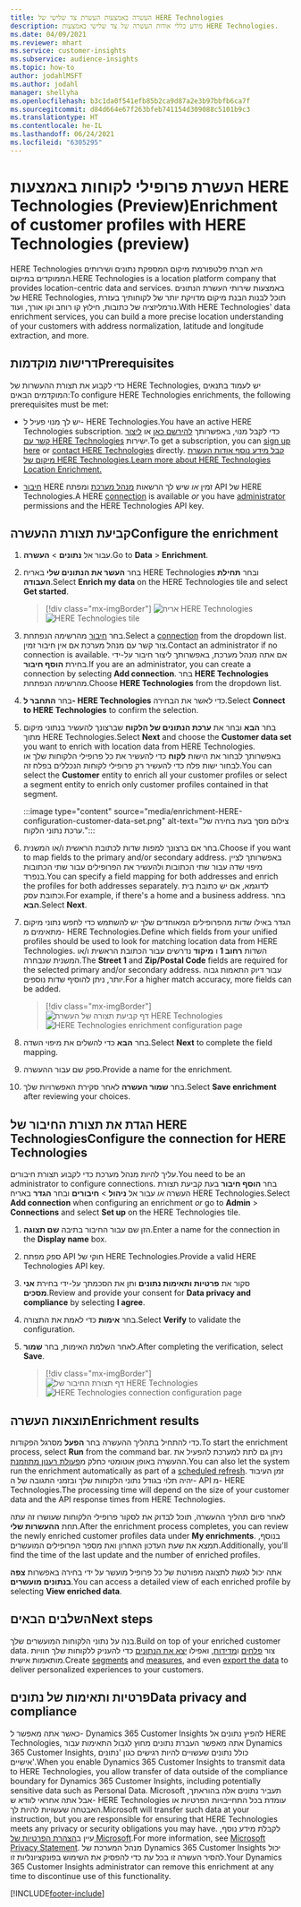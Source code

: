 ```yaml
---
title: העשרה באמצעות העשרת צד שלישי של HERE Technologies
description: מידע כללי אודות העשרה של צד שלישי באמצעות HERE Technologies.
ms.date: 04/09/2021
ms.reviewer: mhart
ms.service: customer-insights
ms.subservice: audience-insights
ms.topic: how-to
author: jodahlMSFT
ms.author: jodahl
manager: shellyha
ms.openlocfilehash: b3c1da0f541efb85b2ca9d87a2e3b97bbfb6ca7f
ms.sourcegitcommit: d84d664e67f263bfeb741154d309088c5101b9c3
ms.translationtype: HT
ms.contentlocale: he-IL
ms.lasthandoff: 06/24/2021
ms.locfileid: "6305295"
---
```

# <a name="enrichment-of-customer-profiles-with-here-technologies-preview"></a><span data-ttu-id="491aa-103">העשרת פרופילי לקוחות באמצעות HERE Technologies‏ (Preview)</span><span class="sxs-lookup"><span data-stu-id="491aa-103">Enrichment of customer profiles with HERE Technologies (preview)</span></span>

<span data-ttu-id="491aa-104">HERE Technologies היא חברת פלטפורמת מיקום המספקת נתונים ושירותים הממוקדים במיקום.</span><span class="sxs-lookup"><span data-stu-id="491aa-104">HERE Technologies is a location platform company that provides location-centric data and services.</span></span> <span data-ttu-id="491aa-105">באמצעות שירותי העשרת הנתונים של HERE Technologies, תוכל לבנות הבנת מיקום מדויקת יותר של לקוחותיך בעזרת נורמליזציה של כתובות, חילוץ קו רוחב וקו אורך, ועוד.</span><span class="sxs-lookup"><span data-stu-id="491aa-105">With HERE Technologies' data enrichment services, you can build a more precise location understanding of your customers with address normalization, latitude and longitude extraction, and more.</span></span>

## <a name="prerequisites"></a><span data-ttu-id="491aa-106">דרישות מוקדמות</span><span class="sxs-lookup"><span data-stu-id="491aa-106">Prerequisites</span></span>

<span data-ttu-id="491aa-107">כדי לקבוע את תצורת ההעשרות של HERE Technologies, יש לעמוד בתנאים המוקדמים הבאים:</span><span class="sxs-lookup"><span data-stu-id="491aa-107">To configure HERE Technologies enrichments, the following prerequisites must be met:</span></span>

- <span data-ttu-id="491aa-108">יש לך מנוי פעיל ל- HERE Technologies.</span><span class="sxs-lookup"><span data-stu-id="491aa-108">You have an active HERE Technologies subscription.</span></span> <span data-ttu-id="491aa-109">כדי לקבל מנוי, באפשרותך [להירשם כאן](https://developer.here.com/sign-up?utm_medium=referral&utm_source=Microsoft-Dynamics-CI&create=Freemium-Basic) או [ליצור קשר עם HERE Technologies](https://developer.here.com/help?utm_medium=referral&utm_source=Microsoft-Dynamics-CI#how-can-we-help-you) ישירות.</span><span class="sxs-lookup"><span data-stu-id="491aa-109">To get a subscription, you can [sign up here](https://developer.here.com/sign-up?utm_medium=referral&utm_source=Microsoft-Dynamics-CI&create=Freemium-Basic) or [contact HERE Technologies](https://developer.here.com/help?utm_medium=referral&utm_source=Microsoft-Dynamics-CI#how-can-we-help-you) directly.</span></span> [<span data-ttu-id="491aa-110">קבל מידע נוסף אודות העשרת מיקום של HERE Technologies.</span><span class="sxs-lookup"><span data-stu-id="491aa-110">Learn more about HERE Technologies Location Enrichment.</span></span>](https://developer.here.com/location-enrichment?cid=Dev-MicrosoftDynamics-DB-0-Dev-&utm_source=MicrosoftDynamics&utm_medium=referral&utm_campaign=Online_Dev_ReferralMicrosoft)

- <span data-ttu-id="491aa-111">[חיבור](connections.md) HERE זמין *או* שיש לך הרשאות [מנהל מערכת](permissions.md#administrator) ומפתח API של HERE Technologies.</span><span class="sxs-lookup"><span data-stu-id="491aa-111">A HERE [connection](connections.md) is available *or* you have [administrator](permissions.md#administrator) permissions and the HERE Technologies API key.</span></span>

## <a name="configure-the-enrichment"></a><span data-ttu-id="491aa-112">קביעת תצורת ההעשרה</span><span class="sxs-lookup"><span data-stu-id="491aa-112">Configure the enrichment</span></span>

1. <span data-ttu-id="491aa-113">עבור אל **נתונים** > **העשרה**.</span><span class="sxs-lookup"><span data-stu-id="491aa-113">Go to **Data** > **Enrichment**.</span></span> 

1. <span data-ttu-id="491aa-114">בחר **העשר את הנתונים שלי** באריח HERE Technologies ובחר **תחילת העבודה**.</span><span class="sxs-lookup"><span data-stu-id="491aa-114">Select **Enrich my data** on the HERE Technologies tile and select **Get started**.</span></span>

   > [!div class="mx-imgBorder"]
   > <span data-ttu-id="491aa-115">![אריח HERE Technologies](media/HERE-tile.png "אריח HERE Technologies")</span><span class="sxs-lookup"><span data-stu-id="491aa-115">![HERE Technologies tile](media/HERE-tile.png "HERE Technologies tile")</span></span>

1. <span data-ttu-id="491aa-116">בחר [חיבור](connections.md) מהרשימה הנפתחת.</span><span class="sxs-lookup"><span data-stu-id="491aa-116">Select a [connection](connections.md) from the dropdown list.</span></span> <span data-ttu-id="491aa-117">צור קשר עם מנהל מערכת אם אין חיבור זמין.</span><span class="sxs-lookup"><span data-stu-id="491aa-117">Contact  an administrator if no connection is available.</span></span> <span data-ttu-id="491aa-118">אם אתה מנהל מערכת, באפשרותך ליצור חיבור על-ידי בחירת **הוסף חיבור**.</span><span class="sxs-lookup"><span data-stu-id="491aa-118">If you are an administrator, you can create a connection by selecting **Add connection**.</span></span> <span data-ttu-id="491aa-119">בחר **HERE Technologies** מהרשימה הנפתחת.</span><span class="sxs-lookup"><span data-stu-id="491aa-119">Choose **HERE Technologies** from the dropdown list.</span></span> 

1. <span data-ttu-id="491aa-120">בחר **התחבר ל- HERE Technologies** כדי לאשר את הבחירה.</span><span class="sxs-lookup"><span data-stu-id="491aa-120">Select **Connect to HERE Technologies** to confirm the selection.</span></span>

1.  <span data-ttu-id="491aa-121">בחר **הבא** ובחר את **ערכת הנתונים של הלקוח** שברצונך להעשיר בנתוני מיקום מתוך HERE Technologies.</span><span class="sxs-lookup"><span data-stu-id="491aa-121">Select **Next** and choose the **Customer data set** you want to enrich with location data from HERE Technologies.</span></span> <span data-ttu-id="491aa-122">באפשרותך לבחור את הישות **לקוח** כדי להעשיר את כל פרופילי הלקוחות שלך או לבחור ישות פלח כדי להעשיר רק פרופילי לקוחות הנכללים בפלח זה.</span><span class="sxs-lookup"><span data-stu-id="491aa-122">You can select the **Customer** entity to enrich all your customer profiles or select a segment entity to enrich only customer profiles contained in that segment.</span></span>

    :::image type="content" source="media/enrichment-HERE-configuration-customer-data-set.png" alt-text="צילום מסך בעת בחירה של ערכת נתוני הלקוח.":::

1. <span data-ttu-id="491aa-124">בחר אם ברצונך למפות שדות לכתובת הראשית ו/או המשנית.</span><span class="sxs-lookup"><span data-stu-id="491aa-124">Choose if you want to map fields to the primary and/or secondary address.</span></span> <span data-ttu-id="491aa-125">באפשרותך לציין מיפוי שדה עבור שתי הכתובות ולהעשיר את הפרופילים עבור שתי הכתובות בנפרד.</span><span class="sxs-lookup"><span data-stu-id="491aa-125">You can specify a field mapping for both addresses and enrich the profiles for both addresses separately.</span></span> <span data-ttu-id="491aa-126">לדוגמא, אם יש כתובת בית וכתובת עסק.</span><span class="sxs-lookup"><span data-stu-id="491aa-126">For example, if there's a home and a business address.</span></span> <span data-ttu-id="491aa-127">בחר **הבא**.</span><span class="sxs-lookup"><span data-stu-id="491aa-127">Select **Next**.</span></span>

1. <span data-ttu-id="491aa-128">הגדר באילו שדות מהפרופילים המאוחדים שלך יש להשתמש כדי לחפש נתוני מיקום מתאימים מ- HERE Technologies.</span><span class="sxs-lookup"><span data-stu-id="491aa-128">Define which fields from your unified profiles should be used to look for matching location data from HERE Technologies.</span></span> <span data-ttu-id="491aa-129">השדות **רחוב 1** ו **מיקוד** נדרשים עבור הכתובת הראשית ו/או המשנית שנבחרה.</span><span class="sxs-lookup"><span data-stu-id="491aa-129">The **Street 1** and **Zip/Postal Code** fields are required for the selected primary and/or secondary address.</span></span> <span data-ttu-id="491aa-130">עבור דיוק התאמות גבוה יותר, ניתן להוסיף שדות נוספים.</span><span class="sxs-lookup"><span data-stu-id="491aa-130">For a higher match accuracy, more fields can be added.</span></span>

   > [!div class="mx-imgBorder"]
   > <span data-ttu-id="491aa-131">![דף קביעת תצורה של העשרת HERE Technologies](media/enrichment-HERE-configuration.png "דף קביעת תצורה של העשרת HERE Technologies")</span><span class="sxs-lookup"><span data-stu-id="491aa-131">![HERE Technologies enrichment configuration page](media/enrichment-HERE-configuration.png "HERE Technologies enrichment configuration page")</span></span>

1. <span data-ttu-id="491aa-132">בחר **הבא** כדי להשלים את מיפוי השדה.</span><span class="sxs-lookup"><span data-stu-id="491aa-132">Select **Next** to complete the field mapping.</span></span>

1. <span data-ttu-id="491aa-133">ספק שם עבור ההעשרה.</span><span class="sxs-lookup"><span data-stu-id="491aa-133">Provide a name for the enrichment.</span></span> 

1. <span data-ttu-id="491aa-134">בחר **שמור העשרה** לאחר סקירת האפשרויות שלך.</span><span class="sxs-lookup"><span data-stu-id="491aa-134">Select **Save enrichment** after reviewing your choices.</span></span>

## <a name="configure-the-connection-for-here-technologies"></a><span data-ttu-id="491aa-135">הגדת את תצורת החיבור של HERE Technologies</span><span class="sxs-lookup"><span data-stu-id="491aa-135">Configure the connection for HERE Technologies</span></span> 

<span data-ttu-id="491aa-136">עליך להיות מנהל מערכת כדי לקבוע תצורת חיבורים.</span><span class="sxs-lookup"><span data-stu-id="491aa-136">You need to be an administrator to configure connections.</span></span> <span data-ttu-id="491aa-137">בחר **הוסף חיבור** בעת קביעת תצורת העשרה *או* עבור אל **ניהול** > **חיבורים** ובחר **הגדר** באריח HERE Technologies.</span><span class="sxs-lookup"><span data-stu-id="491aa-137">Select **Add connection** when configuring an enrichment *or* go to **Admin** > **Connections** and select **Set up** on the HERE Technologies tile.</span></span>

1. <span data-ttu-id="491aa-138">הזן שם עבור החיבור בתיבה **שם תצוגה**.</span><span class="sxs-lookup"><span data-stu-id="491aa-138">Enter a name for the connection in the **Display name** box.</span></span>

1. <span data-ttu-id="491aa-139">ספק מפתח API חוקי של HERE Technologies.</span><span class="sxs-lookup"><span data-stu-id="491aa-139">Provide a valid HERE Technologies API key.</span></span>

1. <span data-ttu-id="491aa-140">סקור את **פרטיות ותאימות נתונים** ותן את הסכמתך על-ידי בחירת **אני מסכים**.</span><span class="sxs-lookup"><span data-stu-id="491aa-140">Review and provide your consent for **Data privacy and compliance** by selecting **I agree**.</span></span>

1. <span data-ttu-id="491aa-141">בחר **אימות** כדי לאמת את התצורה.</span><span class="sxs-lookup"><span data-stu-id="491aa-141">Select **Verify** to validate the configuration.</span></span>

1. <span data-ttu-id="491aa-142">לאחר השלמת האימות, בחר **שמור**.</span><span class="sxs-lookup"><span data-stu-id="491aa-142">After completing the verification, select **Save**.</span></span>

   > [!div class="mx-imgBorder"]
   > <span data-ttu-id="491aa-143">![דף תצורת החיבור של HERE Technologies](media/enrichment-HERE-connection.png "דף תצורת החיבור של HERE Technologies")</span><span class="sxs-lookup"><span data-stu-id="491aa-143">![HERE Technologies connection configuration page](media/enrichment-HERE-connection.png "HERE Technologies connection configuration page")</span></span>

## <a name="enrichment-results"></a><span data-ttu-id="491aa-144">תוצאות העשרה</span><span class="sxs-lookup"><span data-stu-id="491aa-144">Enrichment results</span></span>

<span data-ttu-id="491aa-145">כדי להתחיל בתהליך ההעשרה בחר **הפעל** מסרגל הפקודות.</span><span class="sxs-lookup"><span data-stu-id="491aa-145">To start the enrichment process, select **Run** from the command bar.</span></span> <span data-ttu-id="491aa-146">ניתן גם לתת למערכת להפעיל את ההעשרה באופן אוטומטי כחלק מ[פעולת רענון מתוזמנת](system.md#schedule-tab).</span><span class="sxs-lookup"><span data-stu-id="491aa-146">You can also let the system run the enrichment automatically as part of a [scheduled refresh](system.md#schedule-tab).</span></span> <span data-ttu-id="491aa-147">זמן העיבוד יהיה תלוי בגודל נתוני הלקוחות שלך ובזמני התגובה של ה- API מ- HERE Technologies.</span><span class="sxs-lookup"><span data-stu-id="491aa-147">The processing time will depend on the size of your customer data and the API response times from HERE Technologies.</span></span>

<span data-ttu-id="491aa-148">לאחר סיום תהליך ההעשרה, תוכל לבדוק את לסקור פרופילי הלקוחות שעושרו זה עתה תחת **ההעשרות שלי**.</span><span class="sxs-lookup"><span data-stu-id="491aa-148">After the enrichment process completes, you can review the newly enriched customer profiles data under **My enrichments**.</span></span> <span data-ttu-id="491aa-149">בנוסף, תמצא את שעת העדכון האחרון ואת מספר הפרופילים המועשרים.</span><span class="sxs-lookup"><span data-stu-id="491aa-149">Additionally, you'll find the time of the last update and the number of enriched profiles.</span></span>

<span data-ttu-id="491aa-150">אתה יכול לגשת לתצוגה מפורטת של כל פרופיל מועשר על ידי בחירה באפשרות **צפה בנתונים מועשרים**.</span><span class="sxs-lookup"><span data-stu-id="491aa-150">You can access a detailed view of each enriched profile by selecting **View enriched data**.</span></span>

## <a name="next-steps"></a><span data-ttu-id="491aa-151">השלבים הבאים</span><span class="sxs-lookup"><span data-stu-id="491aa-151">Next steps</span></span>

<span data-ttu-id="491aa-152">בנה על נתוני הלקוחות המועשרים שלך.</span><span class="sxs-lookup"><span data-stu-id="491aa-152">Build on top of your enriched customer data.</span></span> <span data-ttu-id="491aa-153">צור [פלחים](segments.md) ו[מדידות](measures.md), ואפילו [יצא את הנתונים](export-destinations.md) כדי להעניק ללקוחות שלך חוויות מותאמות אישית.</span><span class="sxs-lookup"><span data-stu-id="491aa-153">Create [segments](segments.md) and [measures](measures.md), and even [export the data](export-destinations.md) to deliver personalized experiences to your customers.</span></span>

## <a name="data-privacy-and-compliance"></a><span data-ttu-id="491aa-154">פרטיות ותאימות של נתונים</span><span class="sxs-lookup"><span data-stu-id="491aa-154">Data privacy and compliance</span></span>

<span data-ttu-id="491aa-155">כאשר אתה מאפשר ל- Dynamics 365 Customer Insights להפיץ נתונים אל HERE Technologies, אתה מאפשר העברת נתונים מחוץ לגבול התאימות עבור Dynamics 365 Customer Insights, כולל נתונים שעשויים להיות רגישים כגון 'נתונים אישיים'.</span><span class="sxs-lookup"><span data-stu-id="491aa-155">When you enable Dynamics 365 Customer Insights to transmit data to HERE Technologies, you allow transfer of data outside of the compliance boundary for Dynamics 365 Customer Insights, including potentially sensitive data such as Personal Data.</span></span> <span data-ttu-id="491aa-156">Microsoft תעביר נתונים אלה בהוראתך, אבל אתה אחראי לוודא ש- HERE Technologies עומדת בכל התחייבויות הפרטיות או האבטחה שעשויות להיות לך.</span><span class="sxs-lookup"><span data-stu-id="491aa-156">Microsoft will transfer such data at your instruction, but you are responsible for ensuring that HERE Technologies meets any privacy or security obligations you may have.</span></span> <span data-ttu-id="491aa-157">לקבלת מידע נוסף, עיין ב[הצהרת הפרטיות של Microsoft](https://go.microsoft.com/fwlink/?linkid=396732).</span><span class="sxs-lookup"><span data-stu-id="491aa-157">For more information, see [Microsoft Privacy Statement](https://go.microsoft.com/fwlink/?linkid=396732).</span></span>
<span data-ttu-id="491aa-158">מנהל המערכת של Dynamics 365 Customer Insights יכול להסיר העשרה זו בכל עת כדי להפסיק את השימוש בפונקציונליות זו.</span><span class="sxs-lookup"><span data-stu-id="491aa-158">Your Dynamics 365 Customer Insights administrator can remove this enrichment at any time to discontinue use of this functionality.</span></span>


[!INCLUDE[footer-include](../includes/footer-banner.md)]
